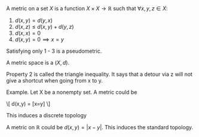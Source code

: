 A metric on a set $X$ is a function $X\times X \to \mathbb{R}$ such that $\forall x, y, z \in X$:

1. $d(x,y)=d(y,x)$
2. $d(x,z) \leq d(x,y) + d(y,z)$
3. $d(x,x) = 0$
4. $d(x,y) = 0 \implies x = y$

Satisfying only 1 - 3 is a pseudometric.

A metric space is a $(X,d)$. 

Property 2 is called the triangle inequality. It says that a detour via z will not give a shortcut when going from x to y.

Example. Let X be a nonempty set. A metric could be

\\[
d(x,y) = [x=y]
\\]

This induces a discrete topology

A metric on $\mathbb{R}$ could be $d(x,y)=|x-y|$. This induces the standard topology.